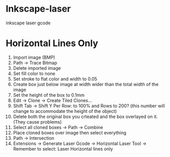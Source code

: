 # Inkscape-laser
inkscape laser gcode

# Horizontal Lines Only
1. Import image (BMP)
2. Path -> Trace Bitmap
3. Delete imported image
4. Set fill color to none
5. Set stroke to flat color and width to 0.05
6. Create box just below image at width wider than the total width of the image
7. Set the height of the box to 0.1mm
8. Edit -> Clone -> Create Tiled Clones...
9. Shift Tab -> Shift Y Per Row: to 100% and Rows to 200? (this number will change to accommodate the height of the object)
10. Delete both the original box you crteated and the box overlayed on it. (They cause problems)
11. Select all cloned boxes -> Path -> Combine
12. Place cloned boxes over image then select everything
13. Path -> Intersection
14. Extensions -> Generate Laser Gcode -> Horizontal Laser Tool -> Remember to select: Laser Horizontal lines only
